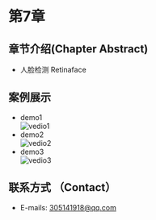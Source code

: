 # 第7章  
## 章节介绍(Chapter Abstract)  
* 人脸检测  Retinaface  
## 案例展示  
* demo1  
![vedio1](https://github.com/XiangLiK/cv_course/raw/master/chapter_07/samples/Video_1.gif)  
* demo2   
![vedio2](https://github.com/XiangLiK/cv_course/raw/master/chapter_07/samples/Video_2.gif)  
* demo3  
![vedio3](https://github.com/XiangLiK/cv_course/raw/master/chapter_07/samples/Video_3.gif)  

## 联系方式 （Contact）  
* E-mails: 305141918@qq.com  
